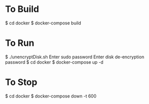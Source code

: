 To Build
==================================
$ cd docker
$ docker-compose build


To Run
=================================

$ ./unencryptDisk.sh
Enter sudo password
Enter disk de-encryption password
$ cd docker
$ docker-compose up -d


To Stop
=================================
$ cd docker
$ docker-compose down -t 600


